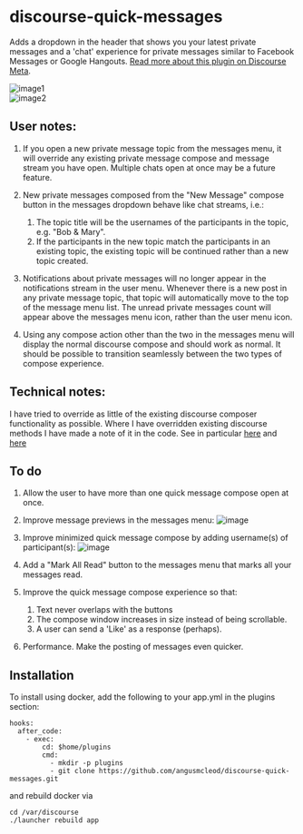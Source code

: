 # discourse-quick-messages

Adds a dropdown in the header that shows you your latest private messages and a 'chat' experience for private messages similar to Facebook Messages or Google Hangouts. [Read more about this plugin on Discourse Meta](https://meta.discourse.org/t/quick-messages-plugin/39188).

![image1](https://cloud.githubusercontent.com/assets/5931623/12876256/30c43b8a-cdcc-11e5-897d-d796279c8029.png)  
![image2](https://cloud.githubusercontent.com/assets/5931623/12876261/5c3fd58a-cdcc-11e5-9d6c-02fb748fa869.png)

## User notes:

1. If you open a new private message topic from the messages menu, it will override any existing private message compose and message stream you have open. Multiple chats open at once may be a future feature.

2. New private messages composed from the "New Message" compose button in the messages dropdown behave like chat streams, i.e.:

    1. The topic title will be the usernames of the participants in the topic, e.g. "Bob & Mary".
    2. If the participants in the new topic match the participants in an existing topic, the existing topic will be continued rather than a new topic created.

3. Notifications about private messages will no longer appear in the notifications stream in the user menu. Whenever there is a new post in any private message topic, that topic will automatically move to the top of the message menu list. The unread private messages count will appear above the messages menu icon, rather than the user menu icon.

4. Using any compose action other than the two in the messages menu will display the normal discourse compose and should work as normal. It should be possible to transition seamlessly between the two types of compose experience.

## Technical notes:

I have tried to override as little of the existing discourse composer functionality as possible. Where I have overridden existing discourse methods I have made a note of it in the code. See in particular [here](https://github.com/angusmcleod/discourse-quick-messages/blob/master/assets/javascripts/discourse/initializers/quick-messages-edits.js.es6#L52) and [here](https://github.com/angusmcleod/discourse-quick-messages/blob/master/assets/javascripts/discourse/initializers/quick-messages-edits.js.es6#L242)

## To do

1. Allow the user to have more than one quick message compose open at once.

2. Improve message previews in the messages menu:   ![image](https://cloud.githubusercontent.com/assets/5931623/13037631/52106a52-d353-11e5-85a3-f5b09e453357.png)

3. Improve minimized quick message compose by adding username(s) of participant(s): ![image](https://cloud.githubusercontent.com/assets/5931623/13037637/6f71813a-d353-11e5-989d-61384e798078.png)

4. Add a "Mark All Read" button to the messages menu that marks all your messages read.

5. Improve the quick message compose experience so that:

    1. Text never overlaps with the buttons
    2. The compose window increases in size instead of being scrollable.
    3. A user can send a 'Like' as a response (perhaps).

6. Performance. Make the posting of messages even quicker.

## Installation

To install using docker, add the following to your app.yml in the plugins section:

```
hooks:
  after_code:
    - exec:
        cd: $home/plugins
        cmd:
          - mkdir -p plugins
          - git clone https://github.com/angusmcleod/discourse-quick-messages.git
```

and rebuild docker via

```
cd /var/discourse
./launcher rebuild app
```
